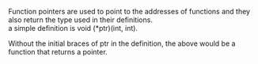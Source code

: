 Function pointers are used to point to the addresses of functions and they also return the type used in their definitions.  
	a simple definition is void (*ptr)(int, int).

Without the initial braces of ptr in the definition, the above would be a function that returns a pointer.
